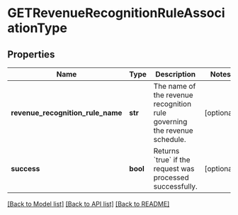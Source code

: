 # GETRevenueRecognitionRuleAssociationType

## Properties
Name | Type | Description | Notes
------------ | ------------- | ------------- | -------------
**revenue_recognition_rule_name** | **str** | The name of the revenue recognition rule governing the revenue schedule.  | [optional] 
**success** | **bool** | Returns &#x60;true&#x60; if the request was processed successfully.  | [optional] 

[[Back to Model list]](../README.md#documentation-for-models) [[Back to API list]](../README.md#documentation-for-api-endpoints) [[Back to README]](../README.md)


